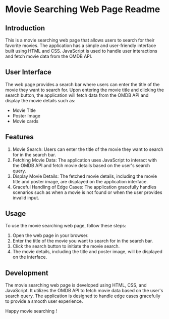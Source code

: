 # Movie Searching Web Page Readme

## Introduction

This is a movie searching web page that allows users to search for their favorite movies. The application has a simple and user-friendly interface built using HTML and CSS. JavaScript is used to handle user interactions and fetch movie data from the OMDB API.

## User Interface

The web page provides a search bar where users can enter the title of the movie they want to search for. Upon entering the movie title and clicking the search button, the application will fetch data from the OMDB API and display the movie details such as:

- Movie Title
- Poster Image
- Movie cards

## Features

1. Movie Search: Users can enter the title of the movie they want to search for in the search bar.
2. Fetching Movie Data: The application uses JavaScript to interact with the OMDB API and fetch movie details based on the user's search query.
3. Display Movie Details: The fetched movie details, including the movie title and poster image, are displayed on the application interface.
4. Graceful Handling of Edge Cases: The application gracefully handles scenarios such as when a movie is not found or when the user provides invalid input.

## Usage

To use the movie searching web page, follow these steps:

1. Open the web page in your browser.
2. Enter the title of the movie you want to search for in the search bar.
3. Click the search button to initiate the movie search.
4. The movie details, including the title and poster image, will be displayed on the interface.

## Development

The movie searching web page is developed using HTML, CSS, and JavaScript. It utilizes the OMDB API to fetch movie data based on the user's search query. The application is designed to handle edge cases gracefully to provide a smooth user experience.


Happy movie searching !